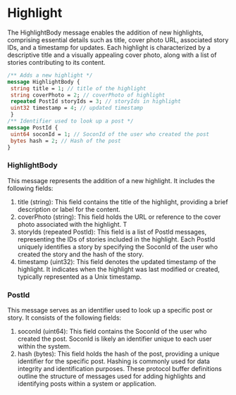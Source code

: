 # Highlight

The HighlightBody message enables the addition of new highlights, comprising essential details such as title, cover photo URL, associated story IDs, and a timestamp for updates. Each highlight is characterized by a descriptive title and a visually appealing cover photo, along with a list of stories contributing to its content.

```protobuf
/** Adds a new highlight */
message HighlightBody {
 string title = 1; // title of the highlight
 string coverPhoto = 2; // coverPhoto of highlight
 repeated PostId storyIds = 3; // storyIds in highlight
 uint32 timestamp = 4; // updated timestamp
 }
/** Identifier used to look up a post */
message PostId {
 uint64 soconId = 1; // SoconId of the user who created the post
 bytes hash = 2; // Hash of the post
}
```
### HighlightBody
This message represents the addition of a new highlight. It includes the following fields:

1. title (string): This field contains the title of the highlight, providing a brief description or label for the content.
2. coverPhoto (string): This field holds the URL or reference to the cover photo associated with the highlight. T
3. storyIds (repeated PostId): This field is a list of PostId messages, representing the IDs of stories included in the highlight. Each PostId uniquely identifies a story by specifying the SoconId of the user who created the story and the hash of the story.
4. timestamp (uint32): This field denotes the updated timestamp of the highlight. It indicates when the highlight was last modified or created, typically represented as a Unix timestamp.

### PostId 
This message serves as an identifier used to look up a specific post or story. It consists of the following fields:
1. soconId (uint64): This field contains the SoconId of the user who created the post. SoconId is likely an identifier unique to each user within the system.
2. hash (bytes): This field holds the hash of the post, providing a unique identifier for the specific post. Hashing is commonly used for data integrity and identification purposes.
These protocol buffer definitions outline the structure of messages used for adding highlights and identifying posts within a system or application.

<!-- <Add Code Snippet > -->